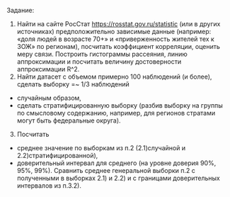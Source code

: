 Задание:
1.	Найти на сайте РосСтат  https://rosstat.gov.ru/statistic  (или в других источниках) предположительно зависимые данные (например: «доля людей в возрасте 70+» и «приверженность жителей тех к ЗОЖ» по регионам), посчитать коэффициент корреляции, оценить меру связи.
Построить гистограммы рассеяния, линию аппроксимации  и посчитать величину достоверности аппроксимации R^2.
2.	Найти датасет с объемом примерно 100 наблюдений (и более), сделать выборку =~ 1/3 наблюдений
- случайным образом, 
- сделать стратифицированную выборку (разбив выборку на группы по смысловому содержанию, например, для регионов стратами могут быть федеральные округа). 
3.	Посчитать 
- среднее значение по выборкам из п.2 (2.1)случайной и 2.2)стратифицированной), 
- доверительный интервал для среднего (на уровне доверия 90%, 95%, 99%).
 Сравнить среднее генеральной выборки п.2  с полученными в выборках 2.1) и 2.2)  и с границами доверительных интервалов из п.3.2).


